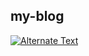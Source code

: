 ## my-blog

[![Alternate Text]({https://img1.baidu.com/it/u=3518673092,2032183538&fm=253&fmt=auto&app=138&f=JPEG?w=781&h=500})]({https://github.com/TeamWiseFlow/wiseflow/assets/96130569/bd4b2091-c02d-4457-9ec6-c072d8ddfb16} "wiseflow title")
